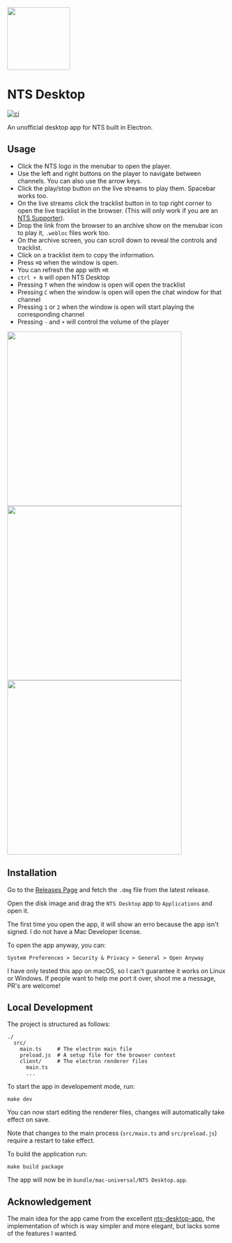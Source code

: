<img src="./screens/icon.png" width="144" height="144" />

# NTS Desktop

[![ci](https://github.com/romeovs/nts-desktop/actions/workflows/ci.yml/badge.svg)](https://github.com/romeovs/nts-desktop/actions/workflows/ci.yml)

An unofficial desktop app for NTS built in Electron.

## Usage

- Click the NTS logo in the menubar to open the player.
- Use the left and right buttons on the player to navigate between channels. You
  can also use the arrow keys.
- Click the play/stop button on the live streams to play them. Spacebar works
  too.
- On the live streams click the tracklist button in to top right corner to open
  the live tracklist in the browser. (This will only work if you are an [NTS
  Supporter](https://www.nts.live/supporters)).
- Drop the link from the browser to an archive show on the menubar icon to play
  it, `.webloc` files work too.
- On the archive screen, you can scroll down to reveal the controls and
  tracklist.
- Click on a tracklist item to copy the information.
- Press `⌘Q` when the window is open.
- You can refresh the app with `⌘R`
- `ctrl + N` will open NTS Desktop
- Pressing `T` when the window is open will open the tracklist
- Pressing `C` when the window is open will open the chat window for that
  channel
- Pressing `1` or `2` when the window is open will start playing the
  corresponding channel
- Pressing `-` and `+` will control the volume of the player

<img src="./screens/rec1.gif" width="400" />
<img src="./screens/rec2.gif" width="400" />
<img src="./screens/rec3.gif" width="400" />

## Installation

Go to the [Releases Page](https://github.com/romeovs/nts-desktop/releases) and
fetch the `.dmg` file from the latest release.

Open the disk image and drag the `NTS Desktop` app to `Applications` and open
it.

The first time you open the app, it will show an erro because the app isn't
signed. I do not have a Mac Developer license.

To open the app anyway, you can:

```
System Preferences > Security & Privacy > General > Open Anyway
```

I have only tested this app on macOS, so I can't guarantee it works on Linux or
Windows. If people want to help me port it over, shoot me a message, PR's are welcome!

## Local Development

The project is structured as follows:

```
./
  src/
    main.ts     # The electron main file
    preload.js  # A setup file for the browser context
    client/     # The electron renderer files
      main.ts
      ...
```

To start the app in developement mode, run:

```
make dev
```

You can now start editing the renderer files, changes will automatically
take effect on save.

Note that changes to the main process (`src/main.ts` and `src/preload.js`)
require a restart to take effect.

To build the application run:

```
make build package
```

The app will now be in `bundle/mac-universal/NTS Desktop.app`.

## Acknowledgement

The main idea for the app came from the excellent
[nts-desktop-app](https://github.com/tedigc/nts-desktop-app), the implementation
of which is way simpler and more elegant, but lacks some of the features I
wanted.
